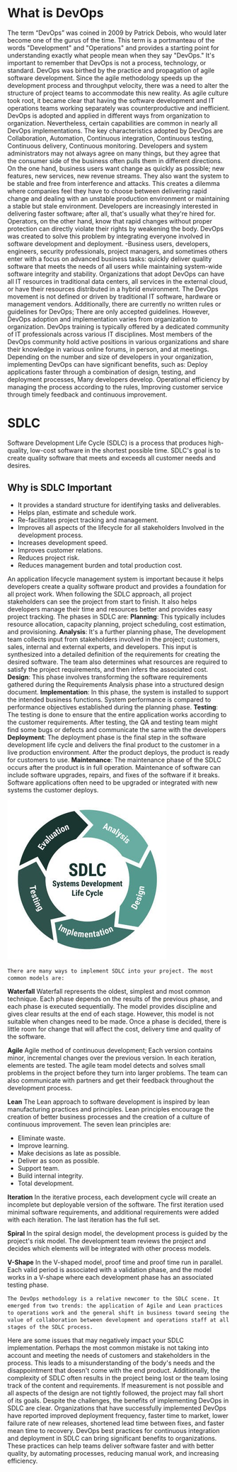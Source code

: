 # **What is DevOps** 

The term “DevOps” was coined in 2009 by Patrick Debois, who would later become one of the gurus of the time. This term is a portmanteau of the words "Development" and "Operations" and provides a starting point for understanding exactly what people mean when they say "DevOps." It's important to remember that DevOps is not a process, technology, or standard. DevOps was birthed by the practice and propagation of agile software development. Since the agile methodology speeds up the development process and throughput velocity, there was a need to alter the structure of project teams to accommodate this new reality. As agile culture took root, it became clear that having the software development and IT operations teams working separately was counterproductive and inefficient.
DevOps is adopted and applied in different ways from organization to organization. Nevertheless, certain capabilities are common in nearly all DevOps implementations. The key characteristics adopted by DevOps are Collaboration, Automation, Continuous integration, Continuous testing, Continuous delivery, Continuous monitoring.
Developers and system administrators may not always agree on many things, but they agree that the consumer side of the business often pulls them in different directions. On the one hand, business users want change as quickly as possible; new features, new services, new revenue streams. They also want the system to be stable and free from interference and attacks. This creates a dilemma where companies feel they have to choose between delivering rapid change and dealing with an unstable production environment or maintaining a stable but stale environment. Developers are increasingly interested in delivering faster software; after all, that's usually what they're hired for. Operators, on the other hand, know that rapid changes without proper protection can directly violate their rights by weakening the body. DevOps was created to solve this problem by integrating everyone involved in software development and deployment. -Business users, developers, engineers, security professionals, project managers, and sometimes others enter with a focus on advanced business tasks: quickly deliver quality software that meets the needs of all users while maintaining system-wide software integrity and stability.
Organizations that adopt DevOps can have all IT resources in traditional data centers, all services in the external cloud, or have their resources distributed in a hybrid environment. The DevOps movement is not defined or driven by traditional IT software, hardware or management vendors. Additionally, there are currently no written rules or guidelines for DevOps; There are only accepted guidelines. However, DevOps adoption and implementation varies from organization to organization. DevOps training is typically offered by a dedicated community of IT professionals across various IT disciplines. Most members of the DevOps community hold active positions in various organizations and share their knowledge in various online forums, in person, and at meetings. Depending on the number and size of developers in your organization, implementing DevOps can have significant benefits, such as: Deploy applications faster through a combination of design, testing, and deployment processes, Many developers develop. Operational efficiency by managing the process according to the rules, Improving customer service through timely feedback and continuous improvement.

# **SDLC**

Software Development Life Cycle (SDLC) is a process that produces high-quality, low-cost software in the shortest possible time. SDLC's goal is to create quality software that meets and exceeds all customer needs and desires.

## Why is SDLC Important
- It provides a standard structure for identifying tasks and deliverables.
- Helps plan, estimate and schedule work.
- Re-facilitates project tracking and management.
- Improves all aspects of the lifecycle for all stakeholders Involved in the development process.
- Increases development speed.
- Improves customer relations.
- Reduces project risk.
- Reduces management burden and total production cost.

An application lifecycle management system is important because it helps developers create a quality software product and provides a foundation for all project work. When following the SDLC approach, all project stakeholders can see the project from start to finish. It also helps developers manage their time and resources better and provides easy project tracking. The phases in SDLC are:
**Planning**: This typically includes resource allocation, capacity planning, project scheduling, cost estimation, and provisioning. 
**Analysis**: It's a further planning phase, The development team collects input from stakeholders involved in the project; customers, sales, internal and external experts, and developers. This input is synthesized into a detailed definition of the requirements for creating the desired software. The team also determines what resources are required to satisfy the project requirements, and then infers the associated cost.
**Design**: This phase involves transforming the software requirements gathered during the Requirements Analysis phase into a structured design document.
**Implementation**: In this phase, the system is installed to support the intended business functions. System performance is compared to performance objectives established during the planning phase.
**Testing**: The testing is done to ensure that the entire application works according to the customer requirements. After testing, the QA and testing team might find some bugs or defects and communicate the same with the developers
**Deployment**: The deployment phase is the final step in the software development life cycle and delivers the final product to the customer in a live production environment. After the product deploys, the product is ready for customers to use.
**Maintenance**: The maintenance phase of the SDLC occurs after the product is in full operation. Maintenance of software can include software upgrades, repairs, and fixes of the software if it breaks. Software applications often need to be upgraded or integrated with new systems the customer deploys.

![alt text](<SDLC 01.jpg>)

	There are many ways to implement SDLC into your project. The most common models are:
**Waterfall**
Waterfall represents the oldest, simplest and most common technique. Each phase depends on the results of the previous phase, and each phase is executed sequentially. The model provides discipline and gives clear results at the end of each stage. However, this model is not suitable when changes need to be made. Once a phase is decided, there is little room for change that will affect the cost, delivery time and quality of the software.

**Agile**
Agile method of continuous development; Each version contains minor, incremental changes over the previous version. In each iteration, elements are tested. The agile team model detects and solves small problems in the project before they turn into larger problems. The team can also communicate with partners and get their feedback throughout the development process.

**Lean**
The Lean approach to software development is inspired by lean manufacturing practices and principles. Lean principles encourage the creation of better business processes and the creation of a culture of continuous improvement. The seven lean principles are:
- Eliminate waste.
- Improve learning.
- Make decisions as late as possible.
- Deliver as soon as possible.
- Support team.
- Build internal integrity.
- Total development.

**Iteration**
In the iterative process, each development cycle will create an incomplete but deployable version of the software. The first iteration used minimal software requirements, and additional requirements were added with each iteration. The last iteration has the full set.

**Spiral**
In the spiral design model, the development process is guided by the project's risk model. The development team reviews the project and decides which elements will be integrated with other process models.

**V-Shape**
In the V-shaped model, proof time and proof time run in parallel. Each valid period is associated with a validation phase, and the model works in a V-shape where each development phase has an associated testing phase.

	The DevOps methodology is a relative newcomer to the SDLC scene. It emerged from two trends: the application of Agile and Lean practices to operations work and the general shift in business toward seeing the value of collaboration between development and operations staff at all stages of the SDLC process.
Here are some issues that may negatively impact your SDLC implementation. Perhaps the most common mistake is not taking into account and meeting the needs of customers and stakeholders in the process. This leads to a misunderstanding of the body's needs and the disappointment that doesn't come with the end product.
Additionally, the complexity of SDLC often results in the project being lost or the team losing track of the content and requirements. If measurement is not possible and all aspects of the design are not tightly followed, the project may fall short of its goals.
Despite the challenges, the benefits of implementing DevOps in SDLC are clear. Organizations that have successfully implemented DevOps have reported improved deployment frequency, faster time to market, lower failure rate of new releases, shortened lead time between fixes, and faster mean time to recovery. DevOps best practices for continuous integration and deployment in SDLC can bring significant benefits to organizations. These practices can help teams deliver software faster and with better quality, by automating processes, reducing manual work, and increasing efficiency.

